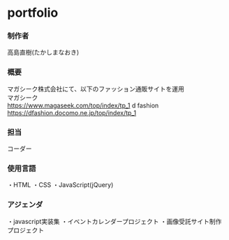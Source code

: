 # portfolio

### 制作者
高島直樹(たかしまなおき)

### 概要
マガシーク株式会社にて、以下のファッション通販サイトを運用<br>
マガシーク<br>
https://www.magaseek.com/top/index/tp_1
d fashion<br>
https://dfashion.docomo.ne.jp/top/index/tp_1

### 担当
コーダー

### 使用言語
・HTML
・CSS
・JavaScript(jQuery)

### アジェンダ
・javascript実装集
・イベントカレンダープロジェクト
・画像受託サイト制作プロジェクト

